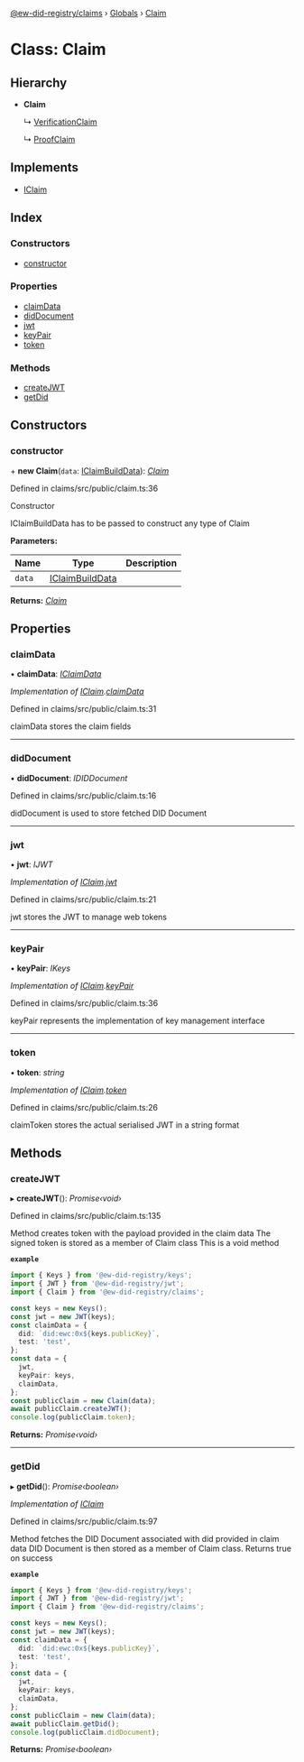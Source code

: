 [@ew-did-registry/claims](../README.md) › [Globals](../globals.md) › [Claim](claim.md)

# Class: Claim

## Hierarchy

* **Claim**

  ↳ [VerificationClaim](verificationclaim.md)

  ↳ [ProofClaim](proofclaim.md)

## Implements

* [IClaim](../interfaces/iclaim.md)

## Index

### Constructors

* [constructor](claim.md#constructor)

### Properties

* [claimData](claim.md#claimdata)
* [didDocument](claim.md#diddocument)
* [jwt](claim.md#jwt)
* [keyPair](claim.md#keypair)
* [token](claim.md#token)

### Methods

* [createJWT](claim.md#createjwt)
* [getDid](claim.md#getdid)

## Constructors

###  constructor

\+ **new Claim**(`data`: [IClaimBuildData](../interfaces/iclaimbuilddata.md)): *[Claim](claim.md)*

Defined in claims/src/public/claim.ts:36

Constructor

IClaimBuildData has to be passed to construct any type of Claim

**Parameters:**

Name | Type | Description |
------ | ------ | ------ |
`data` | [IClaimBuildData](../interfaces/iclaimbuilddata.md) |   |

**Returns:** *[Claim](claim.md)*

## Properties

###  claimData

• **claimData**: *[IClaimData](../interfaces/iclaimdata.md)*

*Implementation of [IClaim](../interfaces/iclaim.md).[claimData](../interfaces/iclaim.md#claimdata)*

Defined in claims/src/public/claim.ts:31

claimData stores the claim fields

___

###  didDocument

• **didDocument**: *IDIDDocument*

Defined in claims/src/public/claim.ts:16

didDocument is used to store fetched DID Document

___

###  jwt

• **jwt**: *IJWT*

*Implementation of [IClaim](../interfaces/iclaim.md).[jwt](../interfaces/iclaim.md#jwt)*

Defined in claims/src/public/claim.ts:21

jwt stores the JWT to manage web tokens

___

###  keyPair

• **keyPair**: *IKeys*

*Implementation of [IClaim](../interfaces/iclaim.md).[keyPair](../interfaces/iclaim.md#keypair)*

Defined in claims/src/public/claim.ts:36

keyPair represents the implementation of key management interface

___

###  token

• **token**: *string*

*Implementation of [IClaim](../interfaces/iclaim.md).[token](../interfaces/iclaim.md#token)*

Defined in claims/src/public/claim.ts:26

claimToken stores the actual serialised JWT in a string format

## Methods

###  createJWT

▸ **createJWT**(): *Promise‹void›*

Defined in claims/src/public/claim.ts:135

Method creates token with the payload provided in the claim data
The signed token is stored as a member of Claim class
This is a void method

**`example`** 
```typescript
import { Keys } from '@ew-did-registry/keys';
import { JWT } from '@ew-did-registry/jwt';
import { Claim } from '@ew-did-registry/claims';

const keys = new Keys();
const jwt = new JWT(keys);
const claimData = {
  did: `did:ewc:0x${keys.publicKey}`,
  test: 'test',
};
const data = {
  jwt,
  keyPair: keys,
  claimData,
};
const publicClaim = new Claim(data);
await publicClaim.createJWT();
console.log(publicClaim.token);
```

**Returns:** *Promise‹void›*

___

###  getDid

▸ **getDid**(): *Promise‹boolean›*

*Implementation of [IClaim](../interfaces/iclaim.md)*

Defined in claims/src/public/claim.ts:97

Method fetches the DID Document associated with did provided in claim data
DID Document is then stored as a member of Claim class. Returns true on success

**`example`** 
```typescript
import { Keys } from '@ew-did-registry/keys';
import { JWT } from '@ew-did-registry/jwt';
import { Claim } from '@ew-did-registry/claims';

const keys = new Keys();
const jwt = new JWT(keys);
const claimData = {
  did: `did:ewc:0x${keys.publicKey}`,
  test: 'test',
};
const data = {
  jwt,
  keyPair: keys,
  claimData,
};
const publicClaim = new Claim(data);
await publicClaim.getDid();
console.log(publicClaim.didDocument);
```

**Returns:** *Promise‹boolean›*
